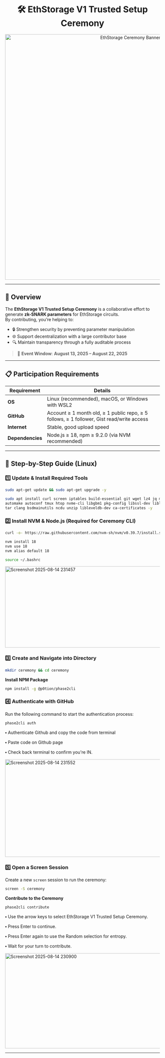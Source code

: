 <div align="center">

# 🛠 EthStorage V1 Trusted Setup Ceremony  

<img src="https://github.com/user-attachments/assets/69640371-df60-4f83-9b86-cb7216d9ee28" alt="EthStorage Ceremony Banner" width="800"/>

---

</div>

## 📜 Overview
The **EthStorage V1 Trusted Setup Ceremony** is a collaborative effort to generate **zk-SNARK parameters** for EthStorage circuits.  
By contributing, you’re helping to:

- 🔒 Strengthen security by preventing parameter manipulation  
- 🌐 Support decentralization with a large contributor base  
- 🔍 Maintain transparency through a fully auditable process  

> 📅 **Event Window**: **August 13, 2025 – August 22, 2025**

---

## 📋 Participation Requirements

| Requirement      | Details |
|------------------|---------|
| **OS**           | Linux (recommended), macOS, or Windows with WSL2 |
| **GitHub**       | Account ≥ 1 month old, ≥ 1 public repo, ≥ 5 follows, ≥ 1 follower, Gist read/write access |
| **Internet**     | Stable, good upload speed |
| **Dependencies** | Node.js ≥ 18, npm ≥ 9.2.0 (via NVM recommended) |

---

## 🚀 Step-by-Step Guide (Linux)

### **1️⃣ Update & Install Required Tools**
```bash
sudo apt-get update && sudo apt-get upgrade -y
```
```bash
sudo apt install curl screen iptables build-essential git wget lz4 jq make gcc nano \
automake autoconf tmux htop nvme-cli libgbm1 pkg-config libssl-dev libleveldb-dev \
tar clang bsdmainutils ncdu unzip libleveldb-dev ca-certificates -y
```

### **2️⃣ Install NVM & Node.js (Required for Ceremony CLI)**

```bash
curl -o- https://raw.githubusercontent.com/nvm-sh/nvm/v0.39.7/install.sh | bash
```
```bash
nvm install 18
nvm use 18
nvm alias default 18
```
```bash
source ~/.bashrc
```
<img width="1213" height="265" alt="Screenshot 2025-08-14 231457" src="https://github.com/user-attachments/assets/ef7054df-c0cd-4408-a5f9-0f352d245972" />

### **3️⃣ Create and Navigate into Directory**
```bash
mkdir ceremony && cd ceremony
```
**Install NPM Package**
```bash
npm install -g @p0tion/phase2cli
```

### **4️⃣ Authenticate with GitHub**
Run the following command to start the authentication process:
```bash
phase2cli auth
```
⬩ Authenticate Github and copy the code from terminal

⬩ Paste code on Github page

⬩ Check back terminal to confirm you're IN.

<img width="1189" height="318" alt="Screenshot 2025-08-14 231552" src="https://github.com/user-attachments/assets/4c10e256-fa91-4362-87ac-1915b7f8518a" />

### **5️⃣ Open a Screen Session**
Create a new `screen` session to run the ceremony:
```bash
screen -S ceremony
```
**Contribute to the Ceremony**
```bash
phase2cli contribute
```
⬩ Use the arrow keys to select EthStorage V1 Trusted Setup Ceremony.

⬩ Press Enter to continue.

⬩ Press Enter again to use the Random selection for entropy.

⬩ Wait for your turn to contribute.

<img width="1393" height="310" alt="Screenshot 2025-08-14 230900" src="https://github.com/user-attachments/assets/0c716015-312e-4f48-8ff1-cf983aa3cf25" />

---





